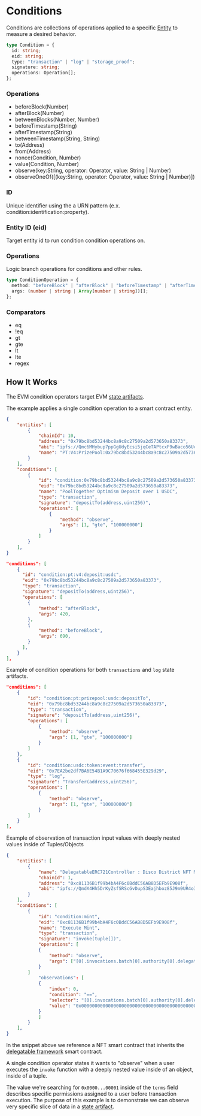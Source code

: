 # Conditions

Conditions are collections of operations applied to a specific [Entity](/architecture/entities) to measure a desired behavior.

```ts
type Condition = {
  id: string;
  eid: string;
  type: "transaction" | "log" | "storage_proof";
  signature: string;
  operations: Operation[];
};
```
### Operations

- beforeBlock(Number)
- afterBlock(Number)
- betweenBlocks(Number, Number)
- beforeTimestamp(String)
- afterTimestamp(String)
- betweenTimestamp(String, String)
- to(Address)
- from(Address)
- nonce(Condition, Number)
- value(Condition, Number)
- observe(key:String, operator: Operator, value: String | Number)
- observeOneOf([(key:String, operator: Operator, value: String | Number)])

### ID
Unique identifier using the a URN pattern (e.x. condition:identification:property).

### Entity ID (eid)
Target entity id to run condition condition operations on.

### Operations
Logic branch operations for conditions and other rules.


```ts
type ConditionOperation = {
  method: "beforeBlock" | "afterBlock" | "beforeTimestamp" | "afterTimestamp" | "to" | "from" | "nonce" | "value" | "observe" | "observeOneOf";
  args: (number | string | Array[number | string])[];
};
```

### Comparators
- eq
- !eq
- gt
- gte
- lt
- lte
- regex

## How It Works

The EVM condition operators target EVM [state artifacts](/architecture/state-artifacts.md).

The example applies a single condition operation to a smart contract entity.

```json
{
    "entities": [
		{
			"chainId": 10,
			"address": "0x79bc8bd53244bc8a9c8c27509a2d573650a83373",
			"abi": "ipfs://Qmc6MHybup7ppGgUdyEcsi5jqCeTAPtcxF9wBaco56Uc1H",
			"name": "PT:V4:PrizePool:0x79bc8bd53244bc8a9c8c27509a2d573650a83373:Optimism"
		}
	],
	"conditions": [
		{
			"id": "condition:0x79bc8bd53244bc8a9c8c27509a2d573650a83373:depositTo:gte:100000000",
			"eid": "0x79bc8bd53244bc8a9c8c27509a2d573650a83373",
			"name": "PoolTogether Optimism Deposit over 1 USDC",
			"type": "transaction",
			"signature": "depositTo(address,uint256)",
			"operations": [
				{
					"method": "observe",
					"args": [1, "gte", "100000000"]
				}
			]
		}
	],
}
```



```json
"conditions": [
    {
      "id": "condition:pt:v4:deposit:usdc",
      "eid": "0x79bc8bd53244bc8a9c8c27509a2d573650a83373",
      "type": "transaction",
      "signature": "depositTo(address,uint256)",
      "operations": [
        {
            "method": "afterBlock",
            "args": 420,
        },
        {
            "method": "beforeBlock",
            "args": 690,
        }
      ],
    }
],
```

Example of condition operations for both `transactions` and `log` state artifacts.
```json
"conditions": [
    {
        "id": "condition:pt:prizepool:usdc:depositTo",
        "eid": "0x79bc8bd53244bc8a9c8c27509a2d573650a83373",
        "type": "transaction",
        "signature": "depositTo(address,uint256)",
		"operations": [
			{
				"method": "observe",
				"args": [1, "gte", "100000000"]
			}
		]
    },
    {
        "id": "condition:usdc:token:event:transfer",
        "eid": "0x7EA2be2df7BA6E54B1A9C70676f668455E329d29",
        "type": "log",
        "signature": "Transfer(address,uint256)",
        "operations": [
			{
				"method": "observe",
				"args": [1, "gte", "100000000"]
			}
		]
    }
],
```

Example of observation of transaction input values with deeply nested values inside of Tuples/Objects
```json
{
    "entities": [
        {
            "name": "DelegatableERC721Controller : Disco District NFT Minter",
            "chainId": 1,
            "address": "0xc81136B1f99b4bA4F6c0BddC56AB8D5EFb9E908f",
            "abi": "ipfs://QmdX4Hh5DrKyZsfSRScGvDupS3Eajhboz85J9m9UR4o3i9"
        }
    ],
    "conditions": [
        {
            "id": "condition:mint",
            "eid": "0xc81136B1f99b4bA4F6c0BddC56AB8D5EFb9E908f",
            "name": "Execute Mint",
            "type": "transaction",
            "signature": "invoke(tuple[])",
			"operations": [
			{
				"method": "observe",
				"args": ["[0].invocations.batch[0].authority[0].delegation.caveats[0].terms", "eq", "0x0000000000000000000000000000000000000000000000000000000000000001"]
			}
		]
            "observations": [
            {
                "index": 0,
                "condition": "==",
                "selector": "[0].invocations.batch[0].authority[0].delegation.caveats[0].terms",
                "value": "0x0000000000000000000000000000000000000000000000000000000000000001"
            }
            ]
        }
    ],
}
```
In the snippet above we reference a NFT smart contract that inherits the [delegatable framework](https://delegatable.org/) smart contract.

A single condition operator states it wants to "observe" when a user executes the `invoke` function with a deeply nested value inside of an object, inside of a tuple.

The value we're searching for `0x0000...00001` inside of the `terms` field describes specific permissions assigned to a user before transaction execution. The purpose of this example is to demonstrate we can observe very specific slice of data in a [state artifact](/architecture/state-artifacts.md). 